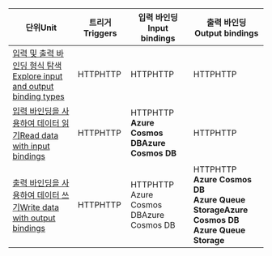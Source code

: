 |<span data-ttu-id="ae124-101">단위</span><span class="sxs-lookup"><span data-stu-id="ae124-101">Unit</span></span>  | <span data-ttu-id="ae124-102">트리거</span><span class="sxs-lookup"><span data-stu-id="ae124-102">Triggers</span></span>  |<span data-ttu-id="ae124-103">입력 바인딩</span><span class="sxs-lookup"><span data-stu-id="ae124-103">Input bindings</span></span>  |<span data-ttu-id="ae124-104">출력 바인딩</span><span class="sxs-lookup"><span data-stu-id="ae124-104">Output bindings</span></span>  |
|---------|---------|---------|---------|
|[<span data-ttu-id="ae124-105">입력 및 출력 바인딩 형식 탐색</span><span class="sxs-lookup"><span data-stu-id="ae124-105">Explore input and output binding types</span></span>](../2-explore-input-and-output-binding-types-portal-lesson.yml)     |   <span data-ttu-id="ae124-106">HTTP</span><span class="sxs-lookup"><span data-stu-id="ae124-106">HTTP</span></span>      |   <span data-ttu-id="ae124-107">HTTP</span><span class="sxs-lookup"><span data-stu-id="ae124-107">HTTP</span></span>      |   <span data-ttu-id="ae124-108">HTTP</span><span class="sxs-lookup"><span data-stu-id="ae124-108">HTTP</span></span>      |
|[<span data-ttu-id="ae124-109">입력 바인딩을 사용하여 데이터 읽기</span><span class="sxs-lookup"><span data-stu-id="ae124-109">Read data with input bindings</span></span>](../4-read-data-with-input-bindings-portal-lesson.yml)     |   <span data-ttu-id="ae124-110">HTTP</span><span class="sxs-lookup"><span data-stu-id="ae124-110">HTTP</span></span>      |   <span data-ttu-id="ae124-111">HTTP</span><span class="sxs-lookup"><span data-stu-id="ae124-111">HTTP</span></span><br/><span data-ttu-id="ae124-112">**Azure Cosmos DB**</span><span class="sxs-lookup"><span data-stu-id="ae124-112">**Azure Cosmos DB**</span></span>      |  <span data-ttu-id="ae124-113">HTTP</span><span class="sxs-lookup"><span data-stu-id="ae124-113">HTTP</span></span>       |
|[<span data-ttu-id="ae124-114">출력 바인딩을 사용하여 데이터 쓰기</span><span class="sxs-lookup"><span data-stu-id="ae124-114">Write data with output bindings</span></span>](../6-write-data-with-output-bindings-portal-lesson.yml)     |   <span data-ttu-id="ae124-115">HTTP</span><span class="sxs-lookup"><span data-stu-id="ae124-115">HTTP</span></span>      |   <span data-ttu-id="ae124-116">HTTP</span><span class="sxs-lookup"><span data-stu-id="ae124-116">HTTP</span></span><br/><span data-ttu-id="ae124-117">Azure Cosmos DB</span><span class="sxs-lookup"><span data-stu-id="ae124-117">Azure Cosmos DB</span></span>       |   <span data-ttu-id="ae124-118">HTTP</span><span class="sxs-lookup"><span data-stu-id="ae124-118">HTTP</span></span><br/><span data-ttu-id="ae124-119">**Azure Cosmos DB<br/>Azure Queue Storage**</span><span class="sxs-lookup"><span data-stu-id="ae124-119">**Azure Cosmos DB<br/>Azure Queue Storage**</span></span>      |
